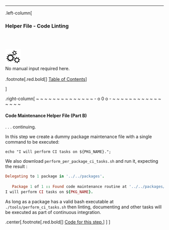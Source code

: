 ---
.left-column[
  ### Helper File - Code Linting
  <br /><br /><div class="input_type_indicator"><img src="./fragments/loader.gif" /><br />No manual input required here.</div><br />
.footnote[.red.bold[] [Table of Contents](./)]
<!-- H -->]
.right-column[
~ ~ ~ ~ ~ ~ ~ ~ ~ ~ ~ ~ ~ ~ - o 0 o - ~ ~ ~ ~ ~ ~ ~ ~ ~ ~ ~ ~ ~ ~ ~ ~

#### Code Maintenance Helper File (Part B)

. . . continuing.

In this step we create a dummy package maintenance file with a single command to be executed: 

```terminal
echo "I will perform CI tasks on ${PKG_NAME}.";
```

We also download ```perform_per_package_ci_tasks.sh``` and run it, expecting the result :

```ruby
Delegating to 1 package in '../../packages'.

   Package 1 of 1 :: Found code maintenance routine at '../../packages/${YOUR_UID}/${PKG_NAME}/tools/perform_ci_tasks.sh'.
I will perform CI tasks on ${PKG_NAME}.
```

As long as a package has a valid bash executable at ```./tools/perform_ci_tasks.sh``` then linting, documenting and other tasks will be executed as part of continuous integration.

<!-- B -->
.center[.footnote[.red.bold[] <a href="https://github.com/martinhbramwell/Meteor-CI-Tutorial/blob/master/Tutorial09_PackageSelfTest/PackageSelfTest_functions.sh#L103" target="_blank">Code for this step.</a>] ]
]
